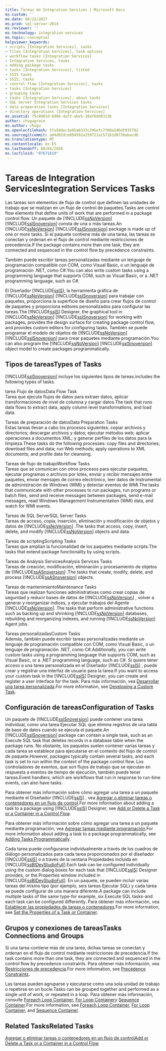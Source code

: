 ```yaml
---
title: Tareas de Integration Services | Microsoft Docs
ms.custom: ''
ms.date: 08/22/2017
ms.prod: sql-server-2014
ms.reviewer: ''
ms.technology: integration-services
ms.topic: conceptual
helpviewer_keywords:
- scripts [Integration Services], tasks
- files [Integration Services], task options
- workflow tasks [Integration Services]
- Integration Services, tasks
- adding package tasks
- tasks [Integration Services], listed
- SSIS tasks
- SSIS, tasks
- control flow [Integration Services], tasks
- tasks [Integration Services]
- grouping tasks
- tasks [Integration Services], about tasks
- SQL Server Integration Services tasks
- data preparation tasks [Integration Services]
- directory operations [Integration Services]
ms.assetid: 75c8901d-6966-4af3-abe5-10af6dd9313b
author: chugugrace
ms.author: chugu
ms.openlocfilehash: 5fa58dec1e05a0333c295efc7f00a1d6df935792
ms.sourcegitcommit: ad4d92dce894592a259721a1571b1d8736abacdb
ms.translationtype: MT
ms.contentlocale: es-ES
ms.lasthandoff: 08/04/2020
ms.locfileid: "87671619"
---
```

# <a name="integration-services-tasks"></a><span data-ttu-id="fb6e8-102">Tareas de Integration Services</span><span class="sxs-lookup"><span data-stu-id="fb6e8-102">Integration Services Tasks</span></span>
  <span data-ttu-id="fb6e8-103">Las tareas son elementos de flujo de control que definen las unidades de trabajo que se realizan en un flujo de control de paquetes.</span><span class="sxs-lookup"><span data-stu-id="fb6e8-103">Tasks are control flow elements that define units of work that are performed in a package control flow.</span></span> <span data-ttu-id="fb6e8-104">Un paquete de [!INCLUDE[ssNoVersion](../../includes/ssnoversion-md.md)] [!INCLUDE[ssISnoversion](../../includes/ssisnoversion-md.md)] consta de una o más tareas.</span><span class="sxs-lookup"><span data-stu-id="fb6e8-104">An [!INCLUDE[ssNoVersion](../../includes/ssnoversion-md.md)] [!INCLUDE[ssISnoversion](../../includes/ssisnoversion-md.md)] package is made up of one or more tasks.</span></span> <span data-ttu-id="fb6e8-105">Si el paquete contiene más de una tarea, las tareas se conectan y ordenan en el flujo de control mediante restricciones de precedencia.</span><span class="sxs-lookup"><span data-stu-id="fb6e8-105">If the package contains more than one task, they are connected and sequenced in the control flow by precedence constraints.</span></span>  
  
 <span data-ttu-id="fb6e8-106">También puede escribir tareas personalizadas mediante un lenguaje de programación compatible con COM, como Visual Basic, o un lenguaje de programación .NET, como C#.</span><span class="sxs-lookup"><span data-stu-id="fb6e8-106">You can also write custom tasks using a programming language that supports COM, such as Visual Basic, or a .NET programming language, such as C#.</span></span>  
  
 <span data-ttu-id="fb6e8-107">El Diseñador [!INCLUDE[ssIS](../../includes/ssis-md.md)], la herramienta gráfica de [!INCLUDE[ssNoVersion](../../includes/ssnoversion-md.md)] [!INCLUDE[ssISnoversion](../../includes/ssisnoversion-md.md)] para trabajar con paquetes, proporciona la superficie de diseño para crear flujos de control de paquetes y proporciona editores personalizados para configurar las tareas.</span><span class="sxs-lookup"><span data-stu-id="fb6e8-107">The [!INCLUDE[ssIS](../../includes/ssis-md.md)] Designer, the graphical tool in [!INCLUDE[ssNoVersion](../../includes/ssnoversion-md.md)] [!INCLUDE[ssISnoversion](../../includes/ssisnoversion-md.md)] for working with packages, provides the design surface for creating package control flow, and provides custom editors for configuring tasks.</span></span> <span data-ttu-id="fb6e8-108">También se puede programar el modelo de objetos de [!INCLUDE[ssNoVersion](../../includes/ssnoversion-md.md)] [!INCLUDE[ssISnoversion](../../includes/ssisnoversion-md.md)] para crear paquetes mediante programación.</span><span class="sxs-lookup"><span data-stu-id="fb6e8-108">You can also program the [!INCLUDE[ssNoVersion](../../includes/ssnoversion-md.md)] [!INCLUDE[ssISnoversion](../../includes/ssisnoversion-md.md)] object model to create packages programmatically.</span></span>  
  
## <a name="types-of-tasks"></a><span data-ttu-id="fb6e8-109">Tipos de tareas</span><span class="sxs-lookup"><span data-stu-id="fb6e8-109">Types of Tasks</span></span>  
 [!INCLUDE[ssISnoversion](../../includes/ssisnoversion-md.md)] <span data-ttu-id="fb6e8-110">incluye los siguientes tipos de tareas.</span><span class="sxs-lookup"><span data-stu-id="fb6e8-110">includes the following types of tasks.</span></span>  
  
 <span data-ttu-id="fb6e8-111">tarea Flujo de datos</span><span class="sxs-lookup"><span data-stu-id="fb6e8-111">Data Flow Task</span></span>  
 <span data-ttu-id="fb6e8-112">Tarea que ejecuta flujos de datos para extraer datos, aplicar transformaciones de nivel de columna y cargar datos.</span><span class="sxs-lookup"><span data-stu-id="fb6e8-112">The task that runs data flows to extract data, apply column level transformations, and load data.</span></span>  
  
 <span data-ttu-id="fb6e8-113">Tareas de preparación de datos</span><span class="sxs-lookup"><span data-stu-id="fb6e8-113">Data Preparation Tasks</span></span>  
 <span data-ttu-id="fb6e8-114">Estas tareas llevan a cabo los procesos siguientes: copiar archivos y directorios; descargar archivos y datos; ejecutar métodos web; aplicar operaciones a documentos XML; y generar perfiles de los datos para la limpieza.</span><span class="sxs-lookup"><span data-stu-id="fb6e8-114">These tasks do the following processes: copy files and directories; download files and data; run Web methods; apply operations to XML documents; and profile data for cleansing.</span></span>  
  
 <span data-ttu-id="fb6e8-115">Tareas de flujo de trabajo</span><span class="sxs-lookup"><span data-stu-id="fb6e8-115">Workflow Tasks</span></span>  
 <span data-ttu-id="fb6e8-116">Tareas que se comunican con otros procesos para ejecutar paquetes, ejecutar programas o archivos por lotes, enviar y recibir mensajes entre paquetes, enviar mensajes de correo electrónico, leer datos de Instrumental de administración de Windows (WMI) y detectar eventos de WMI.</span><span class="sxs-lookup"><span data-stu-id="fb6e8-116">The tasks that communicate with other processes to run packages, run programs or batch files, send and receive messages between packages, send e-mail messages, read Windows Management Instrumentation (WMI) data, and watch for WMI events.</span></span>  
  
 <span data-ttu-id="fb6e8-117">Tareas de SQL Server</span><span class="sxs-lookup"><span data-stu-id="fb6e8-117">SQL Server Tasks</span></span>  
 <span data-ttu-id="fb6e8-118">Tareas de acceso, copia, inserción, eliminación y modificación de objetos y datos de [!INCLUDE[ssNoVersion](../../includes/ssnoversion-md.md)] .</span><span class="sxs-lookup"><span data-stu-id="fb6e8-118">The tasks that access, copy, insert, delete, and modify [!INCLUDE[ssNoVersion](../../includes/ssnoversion-md.md)] objects and data.</span></span>  
  
 <span data-ttu-id="fb6e8-119">Tareas de scripting</span><span class="sxs-lookup"><span data-stu-id="fb6e8-119">Scripting Tasks</span></span>  
 <span data-ttu-id="fb6e8-120">Tareas que amplían la funcionalidad de los paquetes mediante scripts.</span><span class="sxs-lookup"><span data-stu-id="fb6e8-120">The tasks that extend package functionality by using scripts.</span></span>  
  
 <span data-ttu-id="fb6e8-121">Tareas de Analysis Services</span><span class="sxs-lookup"><span data-stu-id="fb6e8-121">Analysis Services Tasks</span></span>  
 <span data-ttu-id="fb6e8-122">Tareas de creación, modificación, eliminación y procesamiento de objetos de [!INCLUDE[ssASnoversion](../../includes/ssasnoversion-md.md)] .</span><span class="sxs-lookup"><span data-stu-id="fb6e8-122">The tasks that create, modify, delete, and process [!INCLUDE[ssASnoversion](../../includes/ssasnoversion-md.md)] objects.</span></span>  
  
 <span data-ttu-id="fb6e8-123">Tareas de mantenimiento</span><span class="sxs-lookup"><span data-stu-id="fb6e8-123">Maintenance Tasks</span></span>  
 <span data-ttu-id="fb6e8-124">Tareas que realizan funciones administrativas como crear copias de seguridad y reducir bases de datos de [!INCLUDE[ssNoVersion](../../includes/ssnoversion-md.md)] , volver a generar y reorganizar índices, y ejecutar trabajos del Agente [!INCLUDE[ssNoVersion](../../includes/ssnoversion-md.md)] .</span><span class="sxs-lookup"><span data-stu-id="fb6e8-124">The tasks that perform administrative functions such as backing up and shrinking [!INCLUDE[ssNoVersion](../../includes/ssnoversion-md.md)] databases, rebuilding and reorganizing indexes, and running [!INCLUDE[ssNoVersion](../../includes/ssnoversion-md.md)] Agent jobs.</span></span>  
  
 <span data-ttu-id="fb6e8-125">Tareas personalizadas</span><span class="sxs-lookup"><span data-stu-id="fb6e8-125">Custom Tasks</span></span>  
 <span data-ttu-id="fb6e8-126">Además, también puede escribir tareas personalizadas mediante un lenguaje de programación compatible con COM, como Visual Basic, o un lenguaje de programación .NET, como C#.</span><span class="sxs-lookup"><span data-stu-id="fb6e8-126">Additionally, you can write custom tasks using a programming language that supports COM, such as Visual Basic, or a .NET programming language, such as C#.</span></span> <span data-ttu-id="fb6e8-127">Si quiere tener acceso a una tarea personalizada en el Diseñador [!INCLUDE[ssIS](../../includes/ssis-md.md)] , puede crear y registrar una interfaz de usuario para la tarea.</span><span class="sxs-lookup"><span data-stu-id="fb6e8-127">If you want to access your custom task in the [!INCLUDE[ssIS](../../includes/ssis-md.md)] Designer, you can create and register a user interface for the task.</span></span> <span data-ttu-id="fb6e8-128">Para más información, vea [Desarrollar una tarea personalizada](../extending-packages-custom-objects/task/developing-a-custom-task.md).</span><span class="sxs-lookup"><span data-stu-id="fb6e8-128">For more information, see [Developing a Custom Task](../extending-packages-custom-objects/task/developing-a-custom-task.md).</span></span>  
  
## <a name="configuration-of-tasks"></a><span data-ttu-id="fb6e8-129">Configuración de tareas</span><span class="sxs-lookup"><span data-stu-id="fb6e8-129">Configuration of Tasks</span></span>  
 <span data-ttu-id="fb6e8-130">Un paquete de [!INCLUDE[ssISnoversion](../../includes/ssisnoversion-md.md)] puede contener una tarea individual, como una tarea Ejecutar SQL que elimina registros de una tabla de base de datos cuando se ejecuta el paquete.</span><span class="sxs-lookup"><span data-stu-id="fb6e8-130">An [!INCLUDE[ssISnoversion](../../includes/ssisnoversion-md.md)] package can contain a single task, such as an Execute SQL task that deletes records in a database table when the package runs.</span></span> <span data-ttu-id="fb6e8-131">No obstante, los paquetes suelen contener varias tareas y cada tarea se establece para ejecutarse en el contexto del flujo de control de paquete.</span><span class="sxs-lookup"><span data-stu-id="fb6e8-131">However, packages typically contain several tasks, and each task is set to run within the context of the package control flow.</span></span> <span data-ttu-id="fb6e8-132">Los controladores de eventos, que son flujos de trabajo que se ejecutan en respuesta a eventos de tiempo de ejecución, también puede tener tareas.</span><span class="sxs-lookup"><span data-stu-id="fb6e8-132">Event handlers, which are workflows that run in response to run-time events, can also have tasks.</span></span>  
  
 <span data-ttu-id="fb6e8-133">Para obtener más información sobre cómo agregar una tarea a un paquete mediante el Diseñador [!INCLUDE[ssIS](../../includes/ssis-md.md)] , vea [Agregar o eliminar tareas o contenedores en un flujo de control](add-or-delete-a-task-or-a-container-in-a-control-flow.md).</span><span class="sxs-lookup"><span data-stu-id="fb6e8-133">For more information about adding a task to a package using [!INCLUDE[ssIS](../../includes/ssis-md.md)] Designer, see [Add or Delete a Task or a Container in a Control Flow](add-or-delete-a-task-or-a-container-in-a-control-flow.md).</span></span>  
  
 <span data-ttu-id="fb6e8-134">Para obtener más información sobre cómo agregar una tarea a un paquete mediante programación, vea [Agregar tareas mediante programación](../building-packages-programmatically/adding-tasks-programmatically.md).</span><span class="sxs-lookup"><span data-stu-id="fb6e8-134">For more information about adding a task to a package programmatically, see [Adding Tasks Programmatically](../building-packages-programmatically/adding-tasks-programmatically.md).</span></span>  
  
 <span data-ttu-id="fb6e8-135">Cada tarea puede configurarse individualmente a través de los cuadros de diálogo personalizados para cada tarea proporcionados por el diseñador [!INCLUDE[ssIS](../../includes/ssis-md.md)] o a través de la ventana Propiedades incluida en [!INCLUDE[ssBIDevStudioFull](../../includes/ssbidevstudiofull-md.md)].</span><span class="sxs-lookup"><span data-stu-id="fb6e8-135">Each task can be configured individually using the custom dialog boxes for each task that [!INCLUDE[ssIS](../../includes/ssis-md.md)] Designer provides, or the Properties window included in [!INCLUDE[ssBIDevStudioFull](../../includes/ssbidevstudiofull-md.md)].</span></span> <span data-ttu-id="fb6e8-136">En un paquete, se pueden incluir varias tareas del mismo tipo (por ejemplo, seis tareas Ejecutar SQL) y cada tarea se puede configurar de una manera diferente.</span><span class="sxs-lookup"><span data-stu-id="fb6e8-136">A package can include multiple tasks of the same type-for example, six Execute SQL tasks-and each task can be configured differently.</span></span> <span data-ttu-id="fb6e8-137">Para obtener más información, vea [Establecer las propiedades de tareas o contenedores](../set-the-properties-of-a-task-or-container.md).</span><span class="sxs-lookup"><span data-stu-id="fb6e8-137">For more information, see [Set the Properties of a Task or Container](../set-the-properties-of-a-task-or-container.md).</span></span>  
  
## <a name="tasks-connections-and-groups"></a><span data-ttu-id="fb6e8-138">Grupos y conexiones de tareas</span><span class="sxs-lookup"><span data-stu-id="fb6e8-138">Tasks Connections and Groups</span></span>  
 <span data-ttu-id="fb6e8-139">Si una tarea contiene más de una tarea, dichas tareas se conectan y ordenan en el flujo de control mediante restricciones de precedencia.</span><span class="sxs-lookup"><span data-stu-id="fb6e8-139">If the task contains more than one task, they are connected and sequenced in the control flow by precedence constraints.</span></span> <span data-ttu-id="fb6e8-140">Para obtener más información, vea [Restricciones de precedencia](precedence-constraints.md).</span><span class="sxs-lookup"><span data-stu-id="fb6e8-140">For more information, see [Precedence Constraints](precedence-constraints.md).</span></span>  
  
 <span data-ttu-id="fb6e8-141">Las tareas pueden agruparse y ejecutarse como una sola unidad de trabajo o repetirse en un bucle.</span><span class="sxs-lookup"><span data-stu-id="fb6e8-141">Tasks can be grouped together and performed as a single unit of work, or repeated in a loop.</span></span> <span data-ttu-id="fb6e8-142">Para obtener más información, consulte [Foreach Loop Container](foreach-loop-container.md), [For Loop Container](for-loop-container.md)y [Sequence Container](sequence-container.md).</span><span class="sxs-lookup"><span data-stu-id="fb6e8-142">For more information, see [Foreach Loop Container](foreach-loop-container.md), [For Loop Container](for-loop-container.md), and [Sequence Container](sequence-container.md).</span></span>  
  
## <a name="related-tasks"></a><span data-ttu-id="fb6e8-143">Related Tasks</span><span class="sxs-lookup"><span data-stu-id="fb6e8-143">Related Tasks</span></span>  
 [<span data-ttu-id="fb6e8-144">Agregar o eliminar tareas o contenedores en un flujo de control</span><span class="sxs-lookup"><span data-stu-id="fb6e8-144">Add or Delete a Task or a Container in a Control Flow</span></span>](add-or-delete-a-task-or-a-container-in-a-control-flow.md)  
  
  
